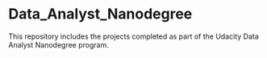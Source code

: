 # Data_Analyst_Nanodegree
This repository includes the projects completed as part of the Udacity Data Analyst Nanodegree program.

